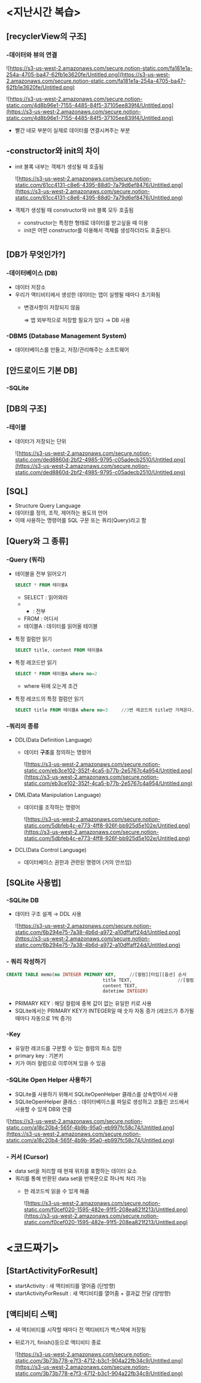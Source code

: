 # <지난시간 복습>

## [recyclerView의 구조]

### -데이터와 뷰의 연결

![https://s3-us-west-2.amazonaws.com/secure.notion-static.com/fa181e1a-254a-4705-ba47-62fb1e3620fe/Untitled.png](https://s3-us-west-2.amazonaws.com/secure.notion-static.com/fa181e1a-254a-4705-ba47-62fb1e3620fe/Untitled.png)

![https://s3-us-west-2.amazonaws.com/secure.notion-static.com/4d8b96e1-7155-4485-84f5-37105ee839f4/Untitled.png](https://s3-us-west-2.amazonaws.com/secure.notion-static.com/4d8b96e1-7155-4485-84f5-37105ee839f4/Untitled.png)

- 빨간 네모 부분이 실제로 데이터를 연결시켜주는 부분

## -constructor와 init의 차이

- init 블록 내부는 객체가 생성될 때 호출됨

    ![https://s3-us-west-2.amazonaws.com/secure.notion-static.com/61cc4131-c8e6-4395-88d0-7a79d6ef8476/Untitled.png](https://s3-us-west-2.amazonaws.com/secure.notion-static.com/61cc4131-c8e6-4395-88d0-7a79d6ef8476/Untitled.png)

- 객체가 생성될 때 constructor와 init 블록 모두 호출됨
    - constructor는 특정한 형태로 데이터를 받고싶을 때 이용
    - init은 어떤 constructor를 이용해서 객체를 생성하더라도 호출된다.

# <DataBase>

## [DB가 무엇인가?]

### -데이터베이스 (DB)

- 데이터 저장소
- 우리가 액티비티에서 생성한 데이터는 앱이 실행될 때마다 초기화됨
    - 변경사항이 저장되지 않음

        ⇒ 앱 외부적으로 저장할 필요가 있다 → DB 사용

### -DBMS (Database Management System)

- 데이터베이스를 만들고, 저장/관리해주는 소프트웨어

## [안드로이드 기본 DB]

### -SQLite

## [DB의 구조]

### -테이블

- 데이터가 저장되는 단위

    ![https://s3-us-west-2.amazonaws.com/secure.notion-static.com/ded8860d-2bf2-4985-9795-c05adecb2510/Untitled.png](https://s3-us-west-2.amazonaws.com/secure.notion-static.com/ded8860d-2bf2-4985-9795-c05adecb2510/Untitled.png)

## [SQL]

- Structure Query Language
- 데이터를 정의, 조작, 제어하는 용도의 언어
- 이때 사용하는 명령어를 SQL 구문 또는 쿼리(Query)라고 함

## [Query와 그 종류]

### -Query (쿼리)

	
- 테이블을 전부 읽어오기

    ```sql
    SELECT * FROM 테이블A
    ```

    - SELECT : 읽어와라
    - * : 전부
    - FROM : 어디서
    - 테이블A : 데이터를 읽어올 테이블
- 특정 컬럼만 읽기

    ```sql
    SELECT title, content FROM 테이블A
    ```

- 특정 레코드만 읽기

    ```sql
    SELECT * FROM 테이블A where no=2
    ```

    - where 뒤에 오는게 조건
- 특정 레코드의 특정 컬럼만 읽기

    ```sql
    SELECT title FROM 테이블A where no=3     //3번 레코드의 title만 가져온다.
    ```

### -쿼리의 종류

- DDL(Data Definition Language)
    - 데이터 **구조**를 정의하는 명령어

        ![https://s3-us-west-2.amazonaws.com/secure.notion-static.com/eb3ce102-352f-4ca5-b77b-2e5767c4a954/Untitled.png](https://s3-us-west-2.amazonaws.com/secure.notion-static.com/eb3ce102-352f-4ca5-b77b-2e5767c4a954/Untitled.png)

- DML(Data Manipulation Language)
    - 데이터를 조작하는 명령어

        ![https://s3-us-west-2.amazonaws.com/secure.notion-static.com/5dbfeb4c-e773-4ff8-926f-bb925d5e102e/Untitled.png](https://s3-us-west-2.amazonaws.com/secure.notion-static.com/5dbfeb4c-e773-4ff8-926f-bb925d5e102e/Untitled.png)

- DCL(Data Control Language)
    - 데이터베이스 권한과 관련된 명령어 (거의 안쓰임)

## [SQLite 사용법]

### -SQLite DB

- 데이터 구조 설계 → DDL 사용
	
    ![https://s3-us-west-2.amazonaws.com/secure.notion-static.com/6b294e75-7a38-4b6d-a972-a10dffaff24d/Untitled.png](https://s3-us-west-2.amazonaws.com/secure.notion-static.com/6b294e75-7a38-4b6d-a972-a10dffaff24d/Untitled.png)

### - 쿼리 작성하기

```sql
CREATE TABLE memo(no INTEGER PRIMARY KEY,     //[컬럼][타입][옵션] 순서
									title TEXT,                 //[컬럼][타입]만 있는 경우
									content TEXT, 
									datetime INTEGER)
```

- PRIMARY KEY : 해당 컬럼에 중복 값이 없는 유일한 키로 사용
- SQLite에서는 PRIMARY KEY가 INTEGER일 때 숫자 자동 증가 (레코드가 추가될 때마다 자동으로 1씩 증가)

### -Key

- 유일한 레코드를 구분할 수 있는 컬럼의 최소 집한
- primary key : 기본키
- 키가 여러 컬럼으로 이루어져 있을 수 있음

### -SQLite Open Helper 사용하기

- SQLite를 사용하기 위해서 SQLiteOpenHelper 클래스를 상속받아서 사용
- SQLiteOpenHelper 클래스 : 데이터베이스를 파일로 생성하고 코틀린 코드에서 사용할 수 있게 DB와 연결

![https://s3-us-west-2.amazonaws.com/secure.notion-static.com/a18c20b4-565f-4b9b-95a0-eb997fc58c74/Untitled.png](https://s3-us-west-2.amazonaws.com/secure.notion-static.com/a18c20b4-565f-4b9b-95a0-eb997fc58c74/Untitled.png)

### - 커서 (Cursor)

- data set을 처리할 때 현재 위치를 포함하는 데이터 요소
- 쿼리를 통해 반환된 data set을 반복문으로 하나씩 처리 가능
    - 한 레코드씩 읽을 수 있게 해줌

        ![https://s3-us-west-2.amazonaws.com/secure.notion-static.com/f0cef020-1595-482e-91f5-208ea821f213/Untitled.png](https://s3-us-west-2.amazonaws.com/secure.notion-static.com/f0cef020-1595-482e-91f5-208ea821f213/Untitled.png)

# <코드짜기>

## [StartActivityForResult]

- startActivity : 새 액티비티를 열어줌 (단방향)
- startActivityForResult : 새 액티비티를 열어줌 + 결과값 전달 (양방향)

## [액티비티 스택]

- 새 액티비티를 시작할 때마다 전 액티비티가 백스택에 저장됨
- 뒤로가기, finish()등으로 액티비티 종료

    ![https://s3-us-west-2.amazonaws.com/secure.notion-static.com/3b73b778-e7f3-4712-b3c1-904a22fb34c9/Untitled.png](https://s3-us-west-2.amazonaws.com/secure.notion-static.com/3b73b778-e7f3-4712-b3c1-904a22fb34c9/Untitled.png)
